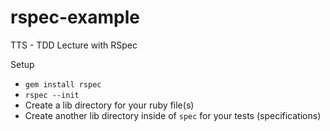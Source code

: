 # rspec-example
TTS - TDD Lecture with RSpec

Setup

- `gem install rspec`
- `rspec --init`
- Create a lib directory for your ruby file(s)
- Create another lib directory inside of `spec` for your tests (specifications)
